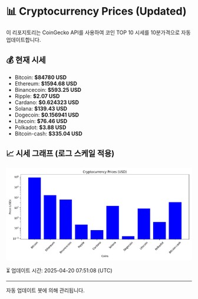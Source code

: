 
# 📊 Cryptocurrency Prices (Updated)

이 리포지토리는 CoinGecko API를 사용하여 코인 TOP 10 시세를 10분가격으로 자동 업데이트합니다.

## 💰 현재 시세
- Bitcoin: **$84780 USD**
- Ethereum: **$1594.68 USD**
- Binancecoin: **$593.25 USD**
- Ripple: **$2.07 USD**
- Cardano: **$0.624323 USD**
- Solana: **$139.43 USD**
- Dogecoin: **$0.156941 USD**
- Litecoin: **$76.46 USD**
- Polkadot: **$3.88 USD**
- Bitcoin-cash: **$335.04 USD**

## 📈 시세 그래프 (로그 스케일 적용)
![Crypto Prices](crypto_prices.png)

⏳ 업데이트 시간: 2025-04-20 07:51:08 (UTC)

---
자동 업데이트 봇에 의해 관리됩니다.
